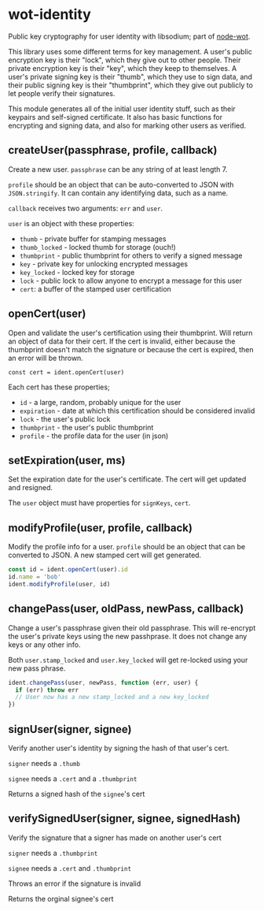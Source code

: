 # wot-identity

Public key cryptography for user identity with libsodium; part of [node-wot](https://github.com/jayrbolton/node-wot).

This library uses some different terms for key management. A user's public encryption key is their "lock", which they give out to other people. Their private encryption key is their "key", which they keep to themselves. A user's private signing key is their "thumb", which they use to sign data, and their public signing key is their "thumbprint", which they give out publicly to let people verify their signatures.

This module generates all of the initial user identity stuff, such as their keypairs and self-signed certificate. It also has basic functions for encrypting and signing data, and also for marking other users as verified.

## createUser(passphrase, profile, callback)

Create a new user. `passphrase` can be any string of at least length 7.

`profile` should be an object that can be auto-converted to JSON with `JSON.stringify`. It can contain any identifying data, such as a name.

`callback` receives two arguments: `err` and `user`.

`user` is an object with these properties:

- `thumb` - private buffer for stamping messages
- `thumb_locked` - locked thumb for storage (ouch!)
- `thumbprint` - public thumbprint for others to verify a signed message
- `key` - private key for unlocking encrypted messages
- `key_locked` - locked key for storage
- `lock` - public lock to allow anyone to encrypt a message for this user
- `cert`: a buffer of the stamped user certification

## openCert(user)

Open and validate the user's certification using their thumbprint. Will return an object of data for their cert. If the cert is invalid, either because the thumbprint doesn't match the signature or because the cert is expired, then an error will be thrown.

```
const cert = ident.openCert(user)
```

Each cert has these properties;

- `id` - a large, random, probably unique for the user
- `expiration` - date at which this certification should be considered invalid
- `lock` - the user's public lock
- `thumbprint` - the user's public thumbprint
- `profile` - the profile data for the user (in json)

## setExpiration(user, ms)

Set the expiration date for the user's certificate. The cert will get updated and resigned.

The `user` object must have properties for `signKeys`, `cert`.

## modifyProfile(user, profile, callback)

Modify the profile info for a user. `profile` should be an object that can be converted to JSON. A new stamped cert will get generated.

```js
const id = ident.openCert(user).id
id.name = 'bob'
ident.modifyProfile(user, id)
```

## changePass(user, oldPass, newPass, callback)

Change a user's passphrase given their old passphrase. This will re-encrypt the user's private keys using the new passhprase. It does not change any keys or any other info.

Both `user.stamp_locked` and `user.key_locked` will get re-locked using your new pass phrase.

```js
ident.changePass(user, newPass, function (err, user) {
  if (err) throw err
  // User now has a new stamp_locked and a new key_locked
})
```

## signUser(signer, signee)

Verify another user's identity by signing the hash of that user's cert.

`signer` needs a `.thumb`

`signee` needs a `.cert` and a `.thumbprint`

Returns a signed hash of the `signee`'s cert

## verifySignedUser(signer, signee, signedHash)

Verify the signature that a signer has made on another user's cert

`signer` needs a `.thumbprint`

`signee` needs a `.cert` and `.thumbprint`

Throws an error if the signature is invalid

Returns the orginal signee's cert

